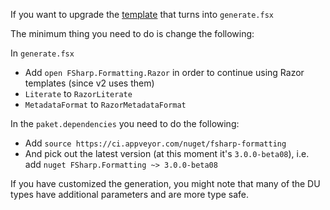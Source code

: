 If you want to upgrade the [template](https://github.com/fsprojects/ProjectScaffold/blob/master/docsrc/tools/generate.template) that turns into `generate.fsx` 

The minimum thing you need to do is change the following:

In `generate.fsx`

- Add `open FSharp.Formatting.Razor` in order to continue using Razor templates (since v2 uses them)
- `Literate` to `RazorLiterate`
- `MetadataFormat` to `RazorMetadataFormat`

In the `paket.dependencies` you need to do the following:

- Add `source https://ci.appveyor.com/nuget/fsharp-formatting`
- And pick out the latest version (at this moment it's 
`3.0.0-beta08`), i.e. add `nuget FSharp.Formatting ~> 3.0.0-beta08`

If you have customized the generation, you might note that many of the DU types have additional parameters and are more type safe.